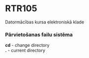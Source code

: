 # RTR105
Datormācības kursa elektroniskā klade
### Pārvietošanas failu sistēma  
**cd** - change directory  
**.** - current directory  


